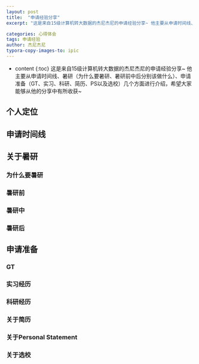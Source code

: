 ```yaml
---
layout: post
title:  "申请经验分享"
excerpt: "这是来自15级计算机转大数据的杰尼杰尼的申请经验分享~ 他主要从申请时间线、暑研（为什么要暑研、暑研前中后分别该做什么）、申请准备（GT、实习、科研、简历、PS以及选校）几个方面进行介绍，希望大家能够从他的分享中有所收获~"

categories: 心得体会
tags: 申请经验
author: 杰尼杰尼
typora-copy-images-to: ipic
---
```


* content
{:toc}
这是来自15级计算机转大数据的杰尼杰尼的申请经验分享~ 他主要从申请时间线、暑研（为什么要暑研、暑研前中后分别该做什么）、申请准备（GT、实习、科研、简历、PS以及选校）几个方面进行介绍，希望大家能够从他的分享中有所收获~



## 个人定位

## 申请时间线

## 关于暑研

### 为什么要暑研

### 暑研前

### 暑研中

### 暑研后

## 申请准备

### GT

### 实习经历

### 科研经历

### 关于简历

### 关于Personal Statement

### 关于选校